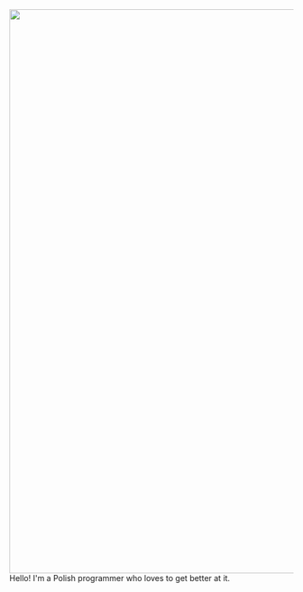 <div align="center"><img width="1000" src="https://media.giphy.com/media/9cZQnwdzUXTDG/giphy.gif"/></div>
Hello! I'm a Polish programmer who loves to get better at it.
<!--
**ThePanToster/ThePanToster** is a ✨ _special_ ✨ repository because its `README.md` (this file) appears on your GitHub profile.

Here are some ideas to get you started:

- 🔭 I’m currently working on ...
- 🌱 I’m currently learning ...
- 👯 I’m looking to collaborate on ...
- 🤔 I’m looking for help with ...
- 💬 Ask me about ...
- 📫 How to reach me: ...
- 😄 Pronouns: ...
- ⚡ Fun fact: ...
-->
